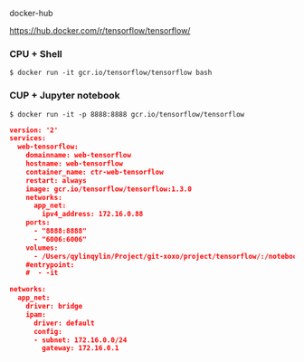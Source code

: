docker-hub

https://hub.docker.com/r/tensorflow/tensorflow/

### CPU + Shell
```
$ docker run -it gcr.io/tensorflow/tensorflow bash
```


### CUP + Jupyter notebook
```
$ docker run -it -p 8888:8888 gcr.io/tensorflow/tensorflow
```


```json
version: '2'
services:
  web-tensorflow:
    domainname: web-tensorflow
    hostname: web-tensorflow
    container_name: ctr-web-tensorflow
    restart: always
    image: gcr.io/tensorflow/tensorflow:1.3.0
    networks:
      app_net:
        ipv4_address: 172.16.0.88
    ports:
      - "8888:8888"
      - "6006:6006"
    volumes:
      - /Users/qylinqylin/Project/git-xoxo/project/tensorflow/:/notebooks/data/
    #entrypoint:
    #  - -it

networks:
  app_net:
    driver: bridge
    ipam:
      driver: default
      config:
      - subnet: 172.16.0.0/24
        gateway: 172.16.0.1
```

